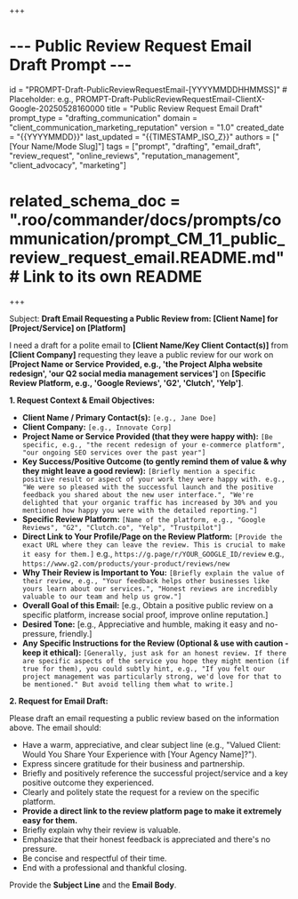 +++
# --- Public Review Request Email Draft Prompt ---
id = "PROMPT-Draft-PublicReviewRequestEmail-[YYYYMMDDHHMMSS]" # Placeholder: e.g., PROMPT-Draft-PublicReviewRequestEmail-ClientX-Google-20250528160000
title = "Public Review Request Email Draft"
prompt_type = "drafting_communication"
domain = "client_communication_marketing_reputation"
version = "1.0"
created_date = "{{YYYYMMDD}}"
last_updated = "{{TIMESTAMP_ISO_Z}}"
authors = ["[Your Name/Mode Slug]"]
tags = ["prompt", "drafting", "email_draft", "review_request", "online_reviews", "reputation_management", "client_advocacy", "marketing"]
# related_schema_doc = ".roo/commander/docs/prompts/communication/prompt_CM_11_public_review_request_email.README.md" # Link to its own README
+++

Subject: **Draft Email Requesting a Public Review from: [Client Name] for [Project/Service] on [Platform]**

I need a draft for a polite email to **[Client Name/Key Client Contact(s)]** from **[Client Company]** requesting they leave a public review for our work on **[Project Name or Service Provided, e.g., 'the Project Alpha website redesign', 'our Q2 social media management services']** on **[Specific Review Platform, e.g., 'Google Reviews', 'G2', 'Clutch', 'Yelp']**.

**1. Request Context & Email Objectives:**
   *   **Client Name / Primary Contact(s):** `[e.g., Jane Doe]`
   *   **Client Company:** `[e.g., Innovate Corp]`
   *   **Project Name or Service Provided (that they were happy with):** `[Be specific, e.g., "the recent redesign of your e-commerce platform", "our ongoing SEO services over the past year"]`
   *   **Key Success/Positive Outcome (to gently remind them of value & why they might leave a good review):** `[Briefly mention a specific positive result or aspect of your work they were happy with. e.g., "We were so pleased with the successful launch and the positive feedback you shared about the new user interface.", "We're delighted that your organic traffic has increased by 30% and you mentioned how happy you were with the detailed reporting."]`
   *   **Specific Review Platform:** `[Name of the platform, e.g., "Google Reviews", "G2", "Clutch.co", "Yelp", "Trustpilot"]`
   *   **Direct Link to Your Profile/Page on the Review Platform:** `[Provide the exact URL where they can leave the review. This is crucial to make it easy for them.]`
       e.g., `https://g.page/r/YOUR_GOOGLE_ID/review`
       e.g., `https://www.g2.com/products/your-product/reviews/new`
   *   **Why Their Review is Important to You:** `[Briefly explain the value of their review, e.g., "Your feedback helps other businesses like yours learn about our services.", "Honest reviews are incredibly valuable to our team and help us grow."]`
   *   **Overall Goal of this Email:** [e.g., Obtain a positive public review on a specific platform, increase social proof, improve online reputation.]
   *   **Desired Tone:** [e.g., Appreciative and humble, making it easy and no-pressure, friendly.]
   *   **Any Specific Instructions for the Review (Optional & use with caution - keep it ethical):** `[Generally, just ask for an honest review. If there are specific aspects of the service you hope they might mention (if true for them), you could subtly hint, e.g., "If you felt our project management was particularly strong, we'd love for that to be mentioned." But avoid telling them what to write.]`

**2. Request for Email Draft:**

Please draft an email requesting a public review based on the information above. The email should:
*   Have a warm, appreciative, and clear subject line (e.g., "Valued Client: Would You Share Your Experience with [Your Agency Name]?").
*   Express sincere gratitude for their business and partnership.
*   Briefly and positively reference the successful project/service and a key positive outcome they experienced.
*   Clearly and politely state the request for a review on the specific platform.
*   **Provide a direct link to the review platform page to make it extremely easy for them.**
*   Briefly explain why their review is valuable.
*   Emphasize that their honest feedback is appreciated and there's no pressure.
*   Be concise and respectful of their time.
*   End with a professional and thankful closing.

Provide the **Subject Line** and the **Email Body**.